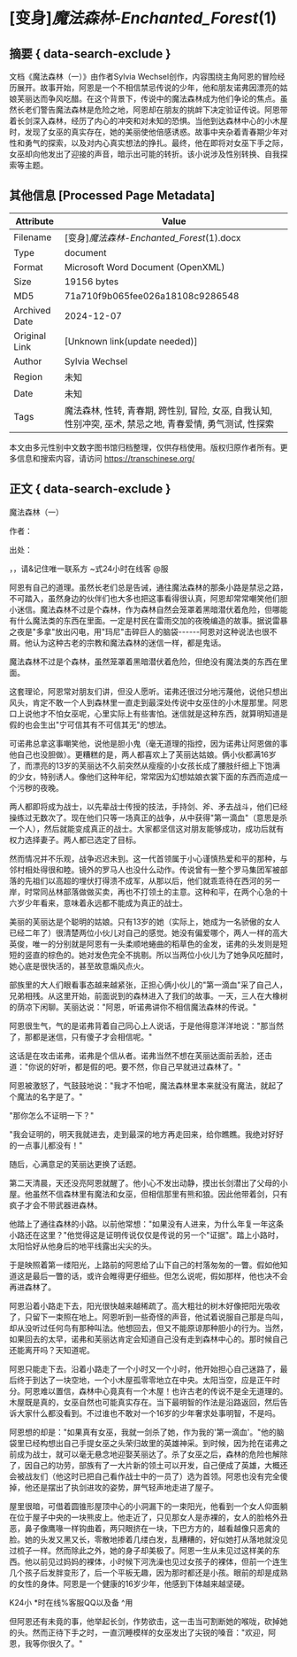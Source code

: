 # [变身]_魔法森林-Enchanted_Forest_(1)



## 摘要  { data-search-exclude }

<!-- tcd_abstract -->
文档《魔法森林（一）》由作者Sylvia Wechsel创作，内容围绕主角阿恩的冒险经历展开。故事开始，阿恩是一个不相信禁忌传说的少年，他和朋友诺弗因漂亮的姑娘芙丽达而争风吃醋。在这个背景下，传说中的魔法森林成为他们争论的焦点。虽然长老们警告魔法森林是危险之地，阿恩却在朋友的挑衅下决定验证传说。阿恩带着长剑深入森林，经历了内心的冲突和对未知的恐惧。当他到达森林中心的小木屋时，发现了女巫的真实存在，她的美丽使他倍感诱惑。故事中夹杂着青春期少年对性和勇气的探索，以及对内心真实想法的挣扎。最终，他在即将对女巫下手之际，女巫却向他发出了迎接的声音，暗示出可能的转折。该小说涉及性别转换、自我探索等主题。

<!-- tcd_abstract_end -->

## 其他信息 [Processed Page Metadata]

| Attribute       | Value                                  |
|-----------------|----------------------------------------|
| Filename        | [变身]_魔法森林-Enchanted_Forest_(1).docx                             |
| Type            | document                                 |
| Format          | Microsoft Word Document (OpenXML)                               |
| Size            | 19156 bytes                           |
| MD5             | 71a710f9b065fee026a18108c9286548                                  |
| Archived Date   | 2024-12-07                             |
| Original Link   | [Unknown link(update needed)]                         |
| Author          | Sylvia Wechsel                               |
| Region          | 未知                               |
| Date            | 未知                                 |
| Tags            | 魔法森林, 性转, 青春期, 跨性别, 冒险, 女巫, 自我认知, 性别冲突, 巫术, 禁忌之地, 青春爱情, 勇气测试, 性探索                                 |

本文由多元性别中文数字图书馆归档整理，仅供存档使用。版权归原作者所有。更多信息和搜索内容，请访问 <https://transchinese.org/>


## 正文 { data-search-exclude }

<!-- tcd_main_text -->
魔法森林（一）



作者：





出处：



，，请&记住唯一联系方 ~式24小时在线客 @服





阿恩有自己的道理。虽然长老们总是告诫，通往魔法森林的那条小路是禁忌之路，不可踏入，虽然身边的伙伴们也大多也把这事看得很认真，阿恩却常常嘲笑他们胆小迷信。魔法森林不过是个森林，作为森林自然会笼罩着黑暗潜伏着危险，但哪能有什么魔法类的东西在里面。一定是村民在雷雨交加的夜晚编造的故事。据说雷暴之夜是"多拿"放出闪电，用"玛尼"击碎巨人的脑袋------阿恩对这种说法也很不屑。他认为这种古老的宗教和魔法森林的迷信一样，都是鬼话。





魔法森林不过是个森林，虽然笼罩着黑暗潜伏着危险，但绝没有魔法类的东西在里面。





这套理论，阿恩常对朋友们讲，但没人愿听。诺弗还很过分地污蔑他，说他只想出风头，肯定不敢一个人到森林里一直走到最深处传说中女巫住的小木屋那里。阿恩口上说他才不怕女巫呢，心里实际上有些害怕。迷信就是这种东西，就算明知道是假的也会生出"宁可信其有不可信其无"的想法。





可诺弗总拿这事嘲笑他，说他是胆小鬼（毫无道理的指控，因为诺弗让阿恩做的事他自己也没胆做）。更糟糕的是，两人都喜欢上了芙丽达姑娘。俩小伙都满16岁了，而漂亮的13岁的芙丽达不久前突然从瘦瘦的小女孩长成了腰肢纤细上下饱满的少女，特别诱人。像他们这种年纪，常常因为幻想姑娘衣裳下面的东西而造成一个污秽的夜晚。





两人都即将成为战士，以先辈战士传授的技法，手持剑、斧、矛去战斗，他们已经操练过无数次了。现在他们只等一场真正的战争，从中获得"第一滴血"（意思是杀一个人），然后就能变成真正的战士。大家都坚信这对朋友能够成功，成功后就有权力选择妻子。两人都已选定了目标。





然而情况并不乐观，战争迟迟未到。这一代首领属于小心谨慎热爱和平的那种，与邻村相处得很和睦。镜外的罗马人也没什么动作。传说曾有一整个罗马集团军被部落的先祖们以高超的埋伏打得溃不成军，从那以后，他们就乖乖待在西河的另一岸，时常同丛林部落做做买卖，再也不打领土的主意。这种和平，在两个心急的十六岁少年看来，意味着永远都不能成为真正的战士。





美丽的芙丽达是个聪明的姑娘。只有13岁的她（实际上，她成为一名骄傲的女人已经二年了）很清楚两位小伙儿对自己的感觉。她没有偏爱哪个，两人一样的高大英俊，唯一的分别就是阿恩有一头柔顺地蜷曲的稻草色的金发，诺弗的头发则是短短的竖直的棕色的。她对发色完全不挑剔。所以当两位小伙儿为了她争风吃醋时，她心底是很快活的，甚至故意煽风点火。







部族里的大人们眼看事态越来越紧张，正担心俩小伙儿的"第一滴血"采了自己人，兄弟相残。从这里开始，前面说到的森林进入了我们的故事。一天，三人在大橡树的荫凉下闲聊。芙丽达说："阿恩，听诺弗讲你不相信魔法森林的传说。"







阿恩很生气，气的是诺弗背着自己同心上人说话，于是他得意洋洋地说："那当然了，那都是迷信，只有傻子才会相信呢。"





这话是在攻击诺弗，诺弗是个信从者。诺弗当然不想在芙丽达面前丢脸，还击道："你说的好听，都是假的吧。要不然，你自己早就进过森林了。"







阿恩被激怒了，气鼓鼓地说："我才不怕呢，魔法森林里本来就没有魔法，就起了个魔法的名字是了。"





"那你怎么不证明一下？"





"我会证明的，明天我就进去，走到最深的地方再走回来，给你瞧瞧。我绝对好好的一点事儿都没有！"





随后，心满意足的芙丽达更换了话题。







第二天清晨，天还没亮阿恩就醒了。他小心不发出动静，摸出长剑潜出了父母的小屋。他虽然不信森林里有魔法和女巫，但相信那里有熊和狼。因此他带着剑，只有疯子才会不带武器进森林。







他踏上了通往森林的小路。以前他常想："如果没有人进来，为什么年复一年这条小路还在这里？"他觉得这是证明传说仅仅是传说的另一个"证据"。踏上小路时，太阳恰好从他身后的地平线露出尖尖的头。





于是映照着第一缕阳光，上路前的阿恩给了山下自己的村落匆匆的一瞥。假如他知道这是最后一瞥的话，或许会睢得更仔细些。但怎么说呢，假如那样，他也决不会再进森林了。





阿恩沿着小路走下去，阳光很快越来越稀疏了。高大粗壮的树木好像把阳光吸收了，只留下一束照在地上。阿恩听到一些奇怪的声音，他试着说服自己那是鸟叫，却从没听过任何鸟有那种叫法。他想回去，但又不能原谅那种胆小的行为。当然，如果回去的太早，诺弗和芙丽达肯定会知道自己没有走到森林中心的。那时候自己还能离开吗？天知道呢。







阿恩只能走下去。沿着小路走了一个小时又一个小时，他开始担心自己迷路了，最后终于到达了一块空地，一个小木屋孤零零地立在中央。太阳当空，应是正午时分。阿恩难以置信，森林中心竟真有一个木屋！也许古老的传说不是全无道理的。木屋既是真的，女巫自然也可能真实存在。当下最明智的作法是沿路返回，然后告诉大家什么都没看到。不过谁也不敢对一个16岁的少年奢求处事明智，不是吗。





阿恩想的却是："如果真有女巫，我就一剑杀了她，作为我的'第一滴血'。"他的脑袋里已经构想出自己手提女巫之头荣归故里的英雄神采。到时候，因为抢在诺弗之前成为战士，就可以毫无悬念地迎娶芙丽达了。杀了女巫之后，森林的危险也解除了，因自己的功劳，部族有了一大片新的领土可以开发，自己便成了英雄，大概还会被战友们（他这时已把自己看作战士中的一员了）选为首领。阿恩也没有完全傻掉，他还是摆出了执剑进攻的姿势，屏气轻声地走进了屋子。





屋里很暗，可借着圆锥形屋顶中心的小洞漏下的一束阳光，他看到一个女人仰面躺在位于屋子中央的一块熊皮上。他走近了，只见那女人是赤裸的，女人的脸格外丑恶，鼻子像鹰喙一样钩曲着，两只眼挤在一块，下巴方方的，越看越像只恶禽的脸。她的头发又黑又长，零散地掺着几缕白发，乱糟糟的，好似她打从落地就没见过梳子一样。然而除此之外，她的身子却美极了。阿恩一生从未见过这样美的东西。他以前见过妈妈的裸体，小时候下河洗澡也见过女孩子的裸体，但前一个连生几个孩子后发胖变形了，后一个平板无趣，因为那时都还是小孩。眼前的却是成熟的女性的身体。阿恩是一个健康的16岁少年，他感到下体越来越坚硬。



K24小 *时在线%客服QQ以及备 ^用





但阿恩还有未竟的事，他举起长剑，作势欲击，这一击当可割断她的喉咙，砍掉她的头。然而正待下手之时，一直沉睡模样的女巫发出了尖锐的嗓音："欢迎，阿恩，我等你很久了。"
<!-- tcd_main_text_end -->

